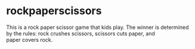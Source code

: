 # rockpaperscissors
 This is a  rock paper scissor game that kids play. The winner is determined by the rules: rock crushes scissors, scissors cuts paper, and paper covers rock.
